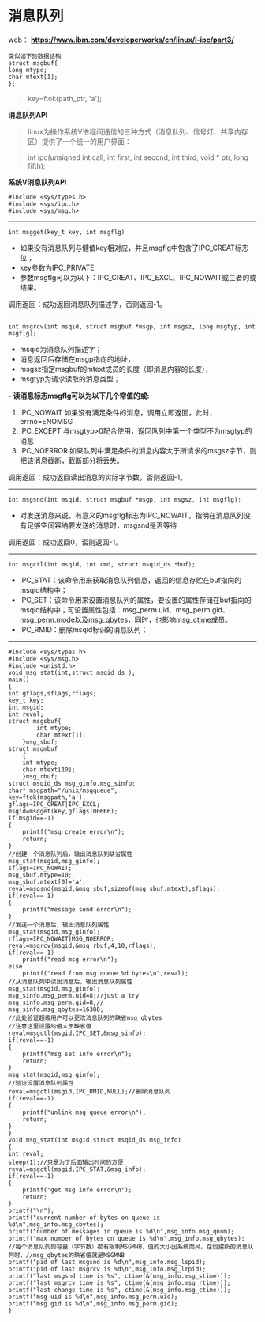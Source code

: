 # 消息队列 #

web：
**https://www.ibm.com/developerworks/cn/linux/l-ipc/part3/**

    类似如下的数据结构
    struct msgbuf{
    long mtype;
    char mtext[1];
    };

> key=ftok(path_ptr, 'a');

**消息队列API**

> linux为操作系统V进程间通信的三种方式（消息队列、信号灯、共享内存区）提供了一个统一的用户界面：
> 
> int ipc(unsigned int call, int first, int second, int third, void * ptr, long fifth);


**系统V消息队列API**

	#include <sys/types.h>
	#include <sys/ipc.h>
	#include <sys/msg.h>

---

	int msgget(key_t key, int msgflg)

- 如果没有消息队列与健值key相对应，并且msgflg中包含了IPC_CREAT标志位；
- key参数为IPC_PRIVATE
- 参数msgflg可以为以下：IPC_CREAT、IPC_EXCL、IPC_NOWAIT或三者的或结果。

调用返回：成功返回消息队列描述字，否则返回-1。

---

	int msgrcv(int msqid, struct msgbuf *msgp, int msgsz, long msgtyp, int msgflg);

- msqid为消息队列描述字；
- 消息返回后存储在msgp指向的地址，
- msgsz指定msgbuf的mtext成员的长度（即消息内容的长度），
- msgtyp为请求读取的消息类型；

**- 读消息标志msgflg可以为以下几个常值的或:**

1. IPC_NOWAIT 如果没有满足条件的消息，调用立即返回，此时，errno=ENOMSG
2. IPC_EXCEPT 与msgtyp>0配合使用，返回队列中第一个类型不为msgtyp的消息
3. IPC_NOERROR 如果队列中满足条件的消息内容大于所请求的msgsz字节，则把该消息截断，截断部分将丢失。

调用返回：成功返回读出消息的实际字节数，否则返回-1。

----

	int msgsnd(int msqid, struct msgbuf *msgp, int msgsz, int msgflg);

- 对发送消息来说，有意义的msgflg标志为IPC_NOWAIT，指明在消息队列没有足够空间容纳要发送的消息时，msgsnd是否等待

调用返回：成功返回0，否则返回-1。

------
	int msgctl(int msqid, int cmd, struct msqid_ds *buf);

- IPC_STAT：该命令用来获取消息队列信息，返回的信息存贮在buf指向的msqid结构中；
- IPC_SET：该命令用来设置消息队列的属性，要设置的属性存储在buf指向的msqid结构中；可设置属性包括：msg_perm.uid、msg_perm.gid、msg_perm.mode以及msg_qbytes，同时，也影响msg_ctime成员。
- IPC_RMID：删除msqid标识的消息队列；

----
    #include <sys/types.h>
    #include <sys/msg.h>
    #include <unistd.h>
    void msg_stat(int,struct msqid_ds );
    main()
    {
    int gflags,sflags,rflags;
    key_t key;
    int msgid;
    int reval;
    struct msgsbuf{
            int mtype;
            char mtext[1];
        }msg_sbuf;
    struct msgmbuf
        {
        int mtype;
        char mtext[10];
        }msg_rbuf;
    struct msqid_ds msg_ginfo,msg_sinfo;
    char* msgpath="/unix/msgqueue";
    key=ftok(msgpath,'a');
    gflags=IPC_CREAT|IPC_EXCL;
    msgid=msgget(key,gflags|00666);
    if(msgid==-1)
    {
        printf("msg create error\n");
        return;
    }
    //创建一个消息队列后，输出消息队列缺省属性
    msg_stat(msgid,msg_ginfo);
    sflags=IPC_NOWAIT;
    msg_sbuf.mtype=10;
    msg_sbuf.mtext[0]='a';
    reval=msgsnd(msgid,&msg_sbuf,sizeof(msg_sbuf.mtext),sflags);
    if(reval==-1)
    {
        printf("message send error\n");
    }
    //发送一个消息后，输出消息队列属性
    msg_stat(msgid,msg_ginfo);
    rflags=IPC_NOWAIT|MSG_NOERROR;
    reval=msgrcv(msgid,&msg_rbuf,4,10,rflags);
    if(reval==-1)
        printf("read msg error\n");
    else
        printf("read from msg queue %d bytes\n",reval);
    //从消息队列中读出消息后，输出消息队列属性
    msg_stat(msgid,msg_ginfo);
    msg_sinfo.msg_perm.uid=8;//just a try
    msg_sinfo.msg_perm.gid=8;//
    msg_sinfo.msg_qbytes=16388;
    //此处验证超级用户可以更改消息队列的缺省msg_qbytes
    //注意这里设置的值大于缺省值
    reval=msgctl(msgid,IPC_SET,&msg_sinfo);
    if(reval==-1)
    {
        printf("msg set info error\n");
        return;
    }
    msg_stat(msgid,msg_ginfo);
    //验证设置消息队列属性
    reval=msgctl(msgid,IPC_RMID,NULL);//删除消息队列
    if(reval==-1)
    {
        printf("unlink msg queue error\n");
        return;
    }
    }
    void msg_stat(int msgid,struct msqid_ds msg_info)
    {
    int reval;
    sleep(1);//只是为了后面输出时间的方便
    reval=msgctl(msgid,IPC_STAT,&msg_info);
    if(reval==-1)
    {
        printf("get msg info error\n");
        return;
    }
    printf("\n");
    printf("current number of bytes on queue is %d\n",msg_info.msg_cbytes);
    printf("number of messages in queue is %d\n",msg_info.msg_qnum);
    printf("max number of bytes on queue is %d\n",msg_info.msg_qbytes);
    //每个消息队列的容量（字节数）都有限制MSGMNB，值的大小因系统而异。在创建新的消息队列时，//msg_qbytes的缺省值就是MSGMNB
    printf("pid of last msgsnd is %d\n",msg_info.msg_lspid);
    printf("pid of last msgrcv is %d\n",msg_info.msg_lrpid);
    printf("last msgsnd time is %s", ctime(&(msg_info.msg_stime)));
    printf("last msgrcv time is %s", ctime(&(msg_info.msg_rtime)));
    printf("last change time is %s", ctime(&(msg_info.msg_ctime)));
    printf("msg uid is %d\n",msg_info.msg_perm.uid);
    printf("msg gid is %d\n",msg_info.msg_perm.gid);
    }